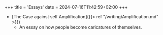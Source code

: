 +++
title = 'Essays'
date = 2024-07-16T11:42:59+02:00
+++


- [The Case against self Amplification]({{< ref "/writing/Amplification.md" >}})
  -  An essay on how people become caricatures of themselves.
